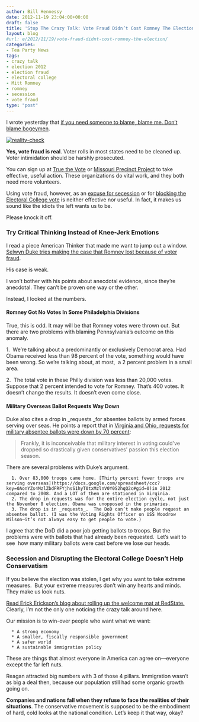 ```yaml
---
author: Bill Hennessy
date: 2012-11-19 23:04:00+00:00
draft: false
title: 'Stop The Crazy Talk: Vote Fraud Didn’t Cost Romney The Election'
layout: blog
#url: e/2012/11/19/vote-fraud-didnt-cost-romney-the-election/
categories:
- Tea Party News
tags:
- crazy talk
- election 2012
- election fraud
- electoral college
- Mitt Romney
- romney
- secession
- vote fraud
type: "post"
---
```


I wrote yesterday that [if you need someone to blame, blame me. Don’t blame bogeymen](https://hennessysview.com/2012/11/18/dear-conservatives-we-are-already-losing-2016/).

[![reality-check](https://ludicrite.files.wordpress.com/2012/11/reality-check_thumb.jpg)
](https://ludicrite.files.wordpress.com/2012/11/reality-check.jpg)

**Yes, vote fraud is real**. Voter rolls in most states need to be cleaned up. Voter intimidation should be harshly prosecuted.

You can sign up at [True the Vote](https://www.truethevote.org) or [Missouri Precinct Project](https://www.moprecinctproject.org/) to take effective, useful action. These organizations do vital work, and they both need more volunteers.

Using vote fraud, however, as an [excuse for secession](https://abcnews.go.com/blogs/politics/2012/11/secession-petitions-gain-clicks-fast/) or for [blocking the Electoral College vote](https://beforeitsnews.com/obama-birthplace-controversy/2012/11/new-strategy-to-stop-the-usurper-urgent-call-to-action-the-house-of-representatives-can-choose-our-next-president-so-if-13-of-the-states-17-do-not-cast-their-electoral-college-votes-then-it-2449480.html) is neither effective nor useful. In fact, it makes us sound like the idiots the left wants us to be.

Please knock it off.


### Try Critical Thinking Instead of Knee-Jerk Emotions


I read a piece American Thinker that made me want to jump out a window. [Selwyn Duke tries making the case that Romney lost because of voter fraud](https://www.americanthinker.com/2012/11/was_the_2012_election_stolen.html#ixzz2CbAkXjbu).

His case is weak.

I won’t bother with his points about anecdotal evidence, since they’re anecdotal. They can’t be proven one way or the other.

Instead, I looked at the numbers.


#### Romney Got No Votes In Some Philadelphia Divisions


True, this is odd. It may will be that Romney votes were thrown out. But there are two problems with blaming Pennsylvania’s outcome on this anomaly.

1.  We’re talking about a predominantly or exclusively Democrat area. Had Obama received less than 98 percent of the vote, something would have been wrong. So we’re talking about, at most,  a 2 percent problem in a small area.

2.  The total vote in these Philly division was less than 20,000 votes. Suppose that 2 percent intended to vote for Romney. That’s 400 votes. It doesn’t change the results. It doesn’t even come close.


#### Military Overseas Ballot Requests Way Down


Duke also cites a drop in _requests _for absentee ballots by armed forces serving over seas. He points a report that in [Virginia and Ohio, requests for military absentee ballots were down by 70 percent](https://www.foxnews.com/politics/2012/10/01/military-ballot-requests-down-in-key-battleground-states/):


> Frankly, it is inconceivable that military interest in voting could've dropped so drastically given conservatives' passion this election season.


There are several problems with Duke’s argument.



	  1. Over 83,000 troops came home. [Thirty percent fewer troops are serving overseas](https://docs.google.com/spreadsheet/ccc?key=0AonYZs4MzlZbdFRFYjhsS1hyT0txMzlnV0Y0S2hqQ2c#gid=0)in 2012 compared to 2008. And a LOT of them are stationed in Virginia.
	  2. The drop in requests was for the entire election cycle, not just the November 8 election. Obama was unopposed in the primaries.
	  3. The drop is in _requests_.  The DoD can’t make people request an absentee ballot. (I was the Voting Rights Officer on USS Woodrow Wilson—it’s not always easy to get people to vote.)

I agree that the DoD did a poor job getting ballots to troops. But the problems were with ballots that had already been requested.  Let’s wait to see  how many military ballots were cast before we lose our heads.


### Secession and Disrupting the Electoral College Doesn’t Help Conservatism


If you believe the election was stolen, I get why you want to take extreme measures.  But your extreme measures don’t win any hearts and minds. They make us look nuts.

[Read Erick Erickson’s blog about rolling up the welcome mat at RedState.](https://www.redstate.com/2012/11/13/is-it-time-to-roll-up-the-welcome-mat-here/) Clearly, I’m not the only one noticing the crazy talk around here.

Our mission is to win-over people who want what we want:



	  * A strong economy
	  * A smaller, fiscally responsible government
	  * A safer world
	  * A sustainable immigration policy

These are things that almost everyone in America can agree on—everyone except the far left nuts.

Reagan attracted big numbers with 3 of those 4 pillars. Immigration wasn’t as big a deal then, because our population still had some organic growth going on.

**Companies and nations fall when they refuse to face the realities of their situations**. The conservative movement is supposed to be the embodiment of hard, cold looks at the national condition. Let’s keep it that way, okay?
